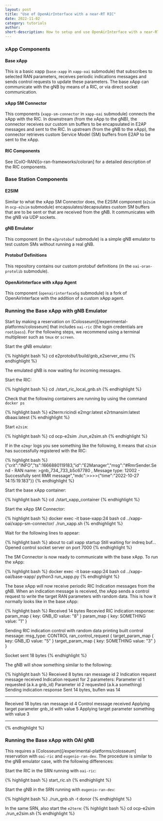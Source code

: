 ```yaml
---
layout: post
title: "Use of OpenAirInterface with a near-RT RIC"
date: 2022-11-02
category: tutorials
author:
short-description: How to setup and use OpenAirInterface with a near-RT RIC
---
```


### xApp Components
#### Base xApp
This is a basic xapp (`base-xapp` in `xapp-oai` submodule) that subscribes to selected RAN parameters, receives periodic indications messages and sends control requests to update these parameters.
The base xApp can communicate with the gNB by means of a RIC, or via direct socket communication. 

#### xApp SM Connector
This components (`xapp-sm-connector` in `xapp-oai` submodule) connects the xApp with the RIC. In downstream (from the xApp to the gNB), the connector receives our custom sm buffers to be encapsulated in E2AP messages and sent to the RIC. In upstream (from the gNB to the xApp), the connector retrieves custom Service Model (SM) buffers from E2AP to be sent to the xApp.

#### RIC Components 
See (ColO-RAN)[o-ran-frameworks/coloran] for a detailed description of the RIC components.


### Base Station Components
#### E2SIM
Similar to what the xApp SM Connector does, the E2SIM component (`e2sim` in `ocp-e2sim` submodule) encapsulates/decapsulates custom SM buffers that are to be sent or that are received from the gNB. It communicates with the gNB via UDP sockets. 

#### gNB Emulator
This component (in the `e2protobuf` submodule) is a simple gNB emulator to test custom SMs without running a real gNB. 

#### Protobuf Definitions
This repository contains our custom protobuf definitions (in the `oai-oran-protolib` submodule).

#### OpenAirInterface with xApp Agent
This component (`openairinterface5g` submodule) is a fork of OpenAirInterface with the addition of a custom xApp agent.

### Running the Base xApp with gNB Emulator 
Start by making a reservation on (Colosseum)[/experimental-platforms/colosseum] that includes `oai-ric` (the login credentials are `root`/`pass`).  For the following steps, we recommend using a terminal multiplexer such as `tmux` or `screen`.

Start the gNB emulator:

{% highlight bash %}
cd
e2protobuf/build/gnb_e2server_emu
{% endhighlight %}

The emulated gNB is now waiting for incoming messages.

Start the RIC:

{% highlight bash %}
cd
./start_ric_local_gnb.sh
{% endhighlight %}

Check that the following containers are running by using the command `docker ps`

{% highlight bash %}
e2term:ricindi
e2mgr:latest
e2rtmansim:latest
dbaas:latest
{% endhighlight %}

Start `e2sim`:

{% highlight bash %}
cd ocp-e2sim
./run_e2sim.sh
{% endhighlight %}

If in the `e2mgr` logs you see something like the following, it means that `e2sim` has successfully registered with the RIC:

{% highlight bash %}
{"crit":"INFO","ts":1666880119183,"id":"E2Manager","msg":"#RmrSender.Send - RAN name: >gnb_734_733_b5c67780 , Message type: 12002 - Successfully sent RMR message","mdc":>>>>{"time":"2022-10-27 14:15:19.183"}}
{% endhighlight %}

Start the base xApp container: 

{% highlight bash %}
cd
./start_xapp_container
{% endhighlight %}

Start the xApp SM Connector:

{% highlight bash %}
docker exec -it base-xapp:24 bash
cd ../xapp-oai/xapp-sm-connector/
./run_xapp.sh
{% endhighlight %}

Wait for the following lines to appear:

{% highlight bash %}
about to call xapp startup
Still waiting for indreq buf...
Opened control socket server on port 7000
{% endhighlight %}

The SM Connector is now ready to communicate with the base xApp. To run the xApp:

{% highlight bash %}
docker exec -it base-xapp:24 bash
cd ../xapp-oai/base-xapp/
python3 run_xapp.py
{% endhighlight %}

The base xApp will now receive periodic RIC Indication messages from the gNB. When an indication message is received, the xApp sends a control request to write the target RAN parameters with random data. This is how it normally looks like in the base xApp:

{% highlight bash %}
Received  14  bytes
Recevied RIC indication response:
param_map {
  key: GNB_ID
  value: "8"
}
param_map {
  key: SOMETHING
  value: "1"
}

Sending RIC indication control with random data
printing built control message:
msg_type: CONTROL
ran_control_request {
  target_param_map {
    key: GNB_ID
    value: "5"
  }
  target_param_map {
    key: SOMETHING
    value: "3"
  }
}

Socket sent 18 bytes
{% endhighlight %}

The gNB will show something similar to the following:

{% highlight bash %}
Received 8 bytes
ran message id 2
Indication request message received
Indication request for 2 parameters:
        Parameter id 1 requested (a.k.a gnb_id)
        Parameter id 2 requested (a.k.a something)
Sending indication response
Sent 14 bytes, buflen was 14

-------------------------------
Received 18 bytes
ran message id 4
Control message received
Applying target parameter gnb_id with value 5
Applying target parameter something with value 3

-------------------------------
{% endhighlight %}

### Running the Base xApp with OAI gNB 
This requires a (Colosseum)[/experimental-platforms/colosseum] reservation with `oai-ric` and `eugenio-ran-dev`. The procedure is similar to the gNB emulator case, with the following differences:

Start the RIC in the SRN running with `oai-ric`:

{% highlight bash %}
start_ric.sh
{% endhighlight %}

Start the gNB in the SRN running with `eugenio-ran-dev`:

{% highlight bash %}
./run_gnb.sh -t donor
{% endhighlight %}

In the same SRN, also start the `e2term`:
{% highlight bash %}
cd ocp-e2sim
./run_e2sim.sh
{% endhighlight %}
